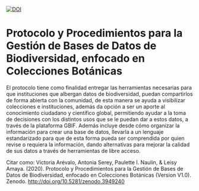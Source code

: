 [![DOI](https://zenodo.org/badge/DOI/10.5281/zenodo.3949240.svg)](https://doi.org/10.5281/zenodo.3949240)
# Protocolo y Procedimientos para la Gestión de Bases de Datos de Biodiversidad, enfocado en Colecciones Botánicas
El protocolo tiene como finalidad entregar las herramientas necesarias para que instituciones que albergan datos de biodiversidad, puedan compartirlos de forma abierta con la comunidad, de esta manera se ayuda a visibilizar colecciones e instituciones, además da opción a ser un aporte al conocimiento ciudadano y científico global, permitiendo ayudar a la toma de decisiones con los distintos usos que se le puedan dar a estos datos, a través de la plataforma GBIF. Además incluye desde cómo organizar la información para crear una base de datos, llevarla a un lenguaje estandarizado para que de esta forma pueda ser comprendida por quien revise o requiera la información, dando alternativas para mejorar la calidad de sus datos a través de herramientas de libre acceso.

Citar como: Victoria Arévalo, Antonia Serey, Paulette I. Naulin, & Leisy Amaya. (2020). Protocolo y Procedimientos para la Gestión de Bases de Datos de Biodiversidad, enfocado en Colecciones Botánicas (Version V1.0). Zenodo. http://doi.org/10.5281/zenodo.3949240
